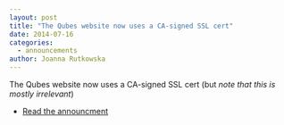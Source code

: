 ```yaml
---
layout: post
title: "The Qubes website now uses a CA-signed SSL cert"
date: 2014-07-16
categories:
  - announcements
author: Joanna Rutkowska
---
```


The Qubes website now uses a CA-signed SSL cert (but *note that this is mostly irrelevant*)

- [Read the announcment](https://groups.google.com/forum/#!topic/qubes-users/LsDpKnwN6w8)
